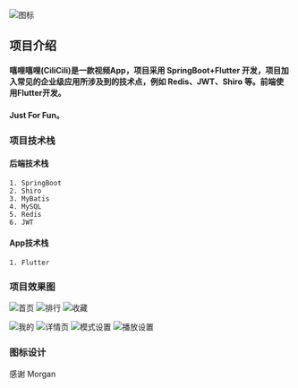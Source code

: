 
![图标](https://github-1304799125.cos.ap-beijing.myqcloud.com/video/cilicili_icon.png)
## 项目介绍

#### 嘻哩嘻哩(CiliCili)是一款视频App，项目采用 SpringBoot+Flutter 开发，项目加入常见的企业级应用所涉及到的技术点，例如 Redis、JWT、Shiro 等。前端使用Flutter开发。
#### Just For Fun。



### 项目技术栈

#### 后端技术栈

```text
1. SpringBoot
2. Shiro
3. MyBatis
4. MySQL
5. Redis
6. JWT
```

#### App技术栈

```text
1. Flutter
```

### 项目效果图

![首页](https://github.com/VincentTung/CiliCili/blob/main/art/WechatIMG76.jpeg)
![排行](https://github.com/VincentTung/CiliCili/blob/main/art/WechatIMG74.jpeg)
![收藏](https://github.com/VincentTung/CiliCili/blob/main/art/WechatIMG73.jpeg)

![我的](https://github.com/VincentTung/CiliCili/blob/main/art/WechatIMG77.jpeg)
![详情页](https://github.com/VincentTung/CiliCili/blob/main/art/WechatIMG78.jpeg)
![模式设置](https://github-1304799125.cos.ap-beijing.myqcloud.com/video/WechatIMG101.jpeg)
![播放设置](https://github-1304799125.cos.ap-beijing.myqcloud.com/video/WechatIMG102.jpeg)

### 图标设计
感谢 Morgan



